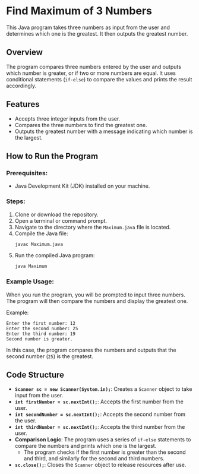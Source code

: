 # Find Maximum of 3 Numbers

This Java program takes three numbers as input from the user and determines which one is the greatest. It then outputs the greatest number.

## Overview

The program compares three numbers entered by the user and outputs which number is greater, or if two or more numbers are equal. It uses conditional statements (`if-else`) to compare the values and prints the result accordingly.

## Features

- Accepts three integer inputs from the user.
- Compares the three numbers to find the greatest one.
- Outputs the greatest number with a message indicating which number is the largest.

## How to Run the Program

### Prerequisites:

- Java Development Kit (JDK) installed on your machine.

### Steps:

1. Clone or download the repository.
2. Open a terminal or command prompt.
3. Navigate to the directory where the `Maximum.java` file is located.
4. Compile the Java file:
   ```bash
   javac Maximum.java
   ```
5. Run the compiled Java program:
   ```bash
   java Maximum
   ```

### Example Usage:

When you run the program, you will be prompted to input three numbers. The program will then compare the numbers and display the greatest one.

Example:

```
Enter the first number: 12
Enter the second number: 25
Enter the third number: 19
Second number is greater.
```

In this case, the program compares the numbers and outputs that the second number (`25`) is the greatest.

## Code Structure

- **`Scanner sc = new Scanner(System.in);`**: Creates a `Scanner` object to take input from the user.
- **`int firstNumber = sc.nextInt();`**: Accepts the first number from the user.
- **`int secondNumber = sc.nextInt();`**: Accepts the second number from the user.
- **`int thirdNumber = sc.nextInt();`**: Accepts the third number from the user.
- **Comparison Logic**: The program uses a series of `if-else` statements to compare the numbers and prints which one is the largest.
  - The program checks if the first number is greater than the second and third, and similarly for the second and third numbers.
- **`sc.close();`**: Closes the `Scanner` object to release resources after use.
